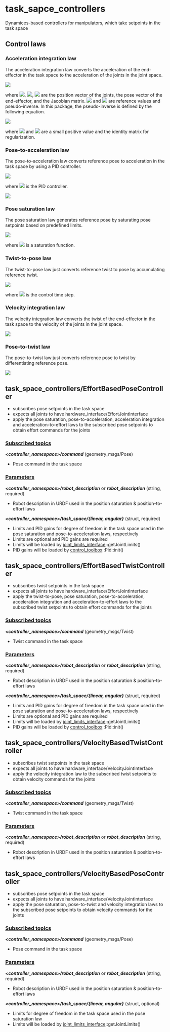 # task_sapce_controllers
Dynamices-based controllers for manipulators, which take setpoints in the task space

## Control laws
### Acceleration integration law
The acceleration integration law converts the acceleration of the end-effector in the task space to the acceleration of the joints in the joint space.

<img src="https://latex.codecogs.com/gif.latex?\ddot{q}_r=J^\dagger(\ddot{x}_r-\dot{J}\dot{q})" />

where <img src="https://latex.codecogs.com/gif.latex?q" />, <img src="https://latex.codecogs.com/gif.latex?x" />, <img src="https://latex.codecogs.com/gif.latex?J" /> are the position vector of the joints, the pose vector of the end-effector, and the Jacobian matrix. <img src="https://latex.codecogs.com/gif.latex?\bullet_r" /> and <img src="https://latex.codecogs.com/gif.latex?\bullet^\dagger" /> are reference values and pseudo-inverse. In this package, the pseudo-inverse is defined by the following equation.

<img src="https://latex.codecogs.com/gif.latex?\bullet^\dagger=\bullet^T(\bullet\bullet^T+\lambda&space;I)^{-1}" />

where <img src="https://latex.codecogs.com/gif.latex?\lambda" /> and <img src="https://latex.codecogs.com/gif.latex?I" /> are a small positive value and the identity matrix for regularization.

### Pose-to-acceleration law
The pose-to-acceleration law converts reference pose to acceleration in the task space by using a PID controller.

<img src="https://latex.codecogs.com/gif.latex?\ddot{x}_r=\textup{PID}(x_r-x)" />

where <img src="https://latex.codecogs.com/gif.latex?\textup{PID}(\cdot)" /> is the PID controller.

<img src="https://latex.codecogs.com/gif.latex?\textup{PID}(e)=K_pe+K_i\int&space;edt+K_d\dot{e}" />

### Pose saturation law
The pose saturation law generates reference pose by saturating pose setpoints based on predefined limits.

<img src="https://latex.codecogs.com/gif.latex?x_r=\textup{saturate}(x_\textup{sp})" />

where <img src="https://latex.codecogs.com/gif.latex?\textup{saturate}(\cdot)" /> is a saturation function.

### Twist-to-pose law
The twist-to-pose law just converts reference twist to pose by accumulating reference twist.

<img src="https://latex.codecogs.com/gif.latex?x_r&space;\gets&space;x_r+\dot{x}_r\Delta&space;t" />

where <img src="https://latex.codecogs.com/gif.latex?\Delta&space;t" /> is the control time step.

### Velocity integration law
The velocity integration law converts the twist of the end-effector in the task space to the velocity of the joints in the joint space.

<img src="https://latex.codecogs.com/gif.latex?\dot{q}_r=J^\dagger\dot{x}_r" />

### Pose-to-twist law
The pose-to-twist law just converts reference pose to twist by differentiating reference pose.

<img src="https://latex.codecogs.com/gif.latex?\dot{x}_r=\frac{x_r(t)-x_r(t-\Delta&space;t)}{\Delta&space;t}" />

## task_space_controllers/EffortBasedPoseController
* subscribes pose setpoints in the task space
* expects all joints to have hardware_interface/EffortJointInterface
* apply the pose saturation, pose-to-acceleration, acceleration integration and acceleration-to-effort laws to the subscribed pose setpoints to obtain effort commands for the joints

### <u>Subscribed topics</u>
___<controller_namespace>/command___ (geometry_msgs/Pose)
* Pose command in the task space

### <u>Parameters</u>
___<controller_namespace>/robot_description___ or ___robot_description___ (string, required)
* Robot description in URDF used in the position saturation & position-to-effort laws

___<controller_namespace>/task_space/{linear, angular}___ (struct, required)
* Limits and PID gains for degree of freedom in the task space used in the pose saturation and pose-to-acceleration laws, respectively
* Limits are optional and PID gains are required
* Limits will be loaded by [joint_limits_interface](http://wiki.ros.org/joint_limits_interface)::getJointLimits()
* PID gains will be loaded by [control_toolbox](http://wiki.ros.org/control_toolbox)::Pid::init()

## task_space_controllers/EffortBasedTwistController
* subscribes twist setpoints in the task space
* expects all joints to have hardware_interface/EffortJointInterface
* apply the twist-to-pose, pose saturation, pose-to-acceleration, acceleration integration and acceleration-to-effort laws to the subscribed twist setpoints to obtain effort commands for the joints

### <u>Subscribed topics</u>
___<controller_namespace>/command___ (geometry_msgs/Twist)
* Twist command in the task space

### <u>Parameters</u>
___<controller_namespace>/robot_description___ or ___robot_description___ (string, required)
* Robot description in URDF used in the position saturation & position-to-effort laws

___<controller_namespace>/task_space/{linear, angular}___ (struct, required)
* Limits and PID gains for degree of freedom in the task space used in the pose saturation and pose-to-acceleration laws, respectively
* Limits are optional and PID gains are required
* Limits will be loaded by [joint_limits_interface](http://wiki.ros.org/joint_limits_interface)::getJointLimits()
* PID gains will be loaded by [control_toolbox](http://wiki.ros.org/control_toolbox)::Pid::init()

## task_space_controllers/VelocityBasedTwistController
* subscribes twist setpoints in the task space
* expects all joints to have hardware_interface/VelocityJointInterface
* apply the velocity integration law to the subscribed twist setpoints to obtain velocity commands for the joints

### <u>Subscribed topics</u>
___<controller_namespace>/command___ (geometry_msgs/Twist)
* Twist command in the task space

### <u>Parameters</u>
___<controller_namespace>/robot_description___ or ___robot_description___ (string, required)
* Robot description in URDF used in the position saturation & position-to-effort laws

## task_space_controllers/VelocityBasedPoseController
* subscribes pose setpoints in the task space
* expects all joints to have hardware_interface/VelocityJointInterface
* apply the pose saturation, pose-to-twist and velocity integration laws to the subscribed pose setpoints to obtain velocity commands for the joints

### <u>Subscribed topics</u>
___<controller_namespace>/command___ (geometry_msgs/Pose)
* Pose command in the task space

### <u>Parameters</u>
___<controller_namespace>/robot_description___ or ___robot_description___ (string, required)
* Robot description in URDF used in the position saturation & position-to-effort laws

___<controller_namespace>/task_space/{linear, angular}___ (struct, optional)
* Limits for degree of freedom in the task space used in the pose saturation law
* Limits will be loaded by [joint_limits_interface](http://wiki.ros.org/joint_limits_interface)::getJointLimits()